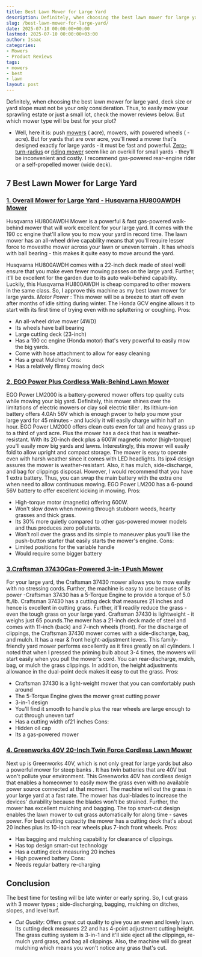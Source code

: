 ```yaml
---
title: Best Lawn Mower for Large Yard
description: Definitely, when choosing the best lawn mower for large yard, deck size or yard slope must not be your only consideration. Thus, to easily mow your sprawling...
slug: /best-lawn-mower-for-large-yard/
date: 2025-07-10 00:00:00+00:00
lastmod: 2025-07-10 00:00:00+03:00
author: Isaac
categories:
- Mowers
- Product Reviews
tags:
- mowers
- best
- lawn
layout: post
---
```

Definitely, when choosing the best lawn mower for large yard, deck size or yard slope must not be your only consideration.
Thus, to easily mow your sprawling estate or just a small lot, check the mower reviews below. But which mower type will be best for your plot?
- Well, here it is: push [mowers](https://pestpolicy.com/best-lawn-mower-for-cutting-edges/) (  acre), mowers, with powered wheels (  -  acre). But for yards that are over  acre, you'll need a mower that's designed exactly for large yards - it must be fast and powerful.
[Zero-turn-radius](https://pestpolicy.com/[best](https://pestpolicy.com/best-lawn-mower-with-mulcher/)-zero-turn-mower-for-rough-terrain/)
or
[riding mower](https://pestpolicy.com/best-riding-lawn-mower-for-tall-grass/)
seem like an overkill for small yards - they'll be inconvenient and costly. I recommend gas-powered rear-engine rider or a self-propelled mower (wide deck).
## 7 Best Lawn Mower for Large Yard
### [1. Overall Mower for Large Yard - Husqvarna HU800AWDH Mower](https://www.amazon.com/dp/B00S6Z2GWQ/?tag=p-policy-20)
Husqvarna HU800AWDH Mower is a powerful & fast gas-powered walk-behind mower that will work excellent for your large yard. It comes with the 190 cc engine that'll allow you to mow your yard in record time.
The lawn mower has an all-wheel drive capability means that you'll require lesser force to movesthe mower across your lawn
or uneven terrain
. It has wheels with ball bearing - this makes it quite easy to move around the yard.

Husqvarna HU800AWDH comes with a 22-inch deck made of steel woill ensure that you make even fewer mowing passes on the large yard. Further, it'll be excellent for the garden due to its auto walk-behind capability.
Luckily, this Husqvarna HU800AWDH is cheap compared to other mowers in the same class. So, I approve this machine as my best lawn mower for large yards.
*Motor Power*
: This mower will be a breeze to start off even after months of idle sitting during winter. The Honda GCV engine allows it to start with its first time of trying even with no spluttering or coughing.
Pros:
- An all-wheel drive mower (4WD)
- Its wheels have ball bearing
- Large cutting deck (23-inch)
- Has a 190 cc engine (Honda motor) that's very powerful to easily mow the big yards.
- Come with hose attachment to allow for easy cleaning
- Has a great Mulcher
Cons:
- Has a relatively flimsy mowing deck
### [2. EGO Power Plus Cordless Walk-Behind Lawn Mower](https://www.amazon.com/dp/B00S6Z2GWQ/?tag=p-policy-20)
EGO Power LM2000 is a battery-powered mower offers top quality cuts while mowing your big yard. Definitely, this mower shines over the limitations of electric mowers or
clay soil electric tiller
.
Its lithium-ion battery offers 4.0Ah 56V which is enough pwoer to help you mow your large yard for 45 minutes - and luckily it will easily charge within half an hour.
EGO Power LM2000 offers clean cuts even for tall and heavy grass up to a third of yard acre. Plus the mower has a deck that has is weather-resistant.
With its 20-inch deck plus a 600W magnetic motor (high-torque) you'll easily mow big yards and lawns. Interestingly, this mower will easily fold to allow upright and compact storage.
The mower is easy to operate even with harsh weather since it comes with LED headlights. Its ipx4 design assures the mower is weather-resistant. Also, it has mulch, side-discharge, and bag for clippings disposal.
However, I would recommend that you have 1 extra battery. Thus, you can swap the main battery with the extra one when need to allow continuous mowing. EGO Power LM200 has a 6-pound 56V battery to offer excellent kicking in mowing.
Pros:
- High-torque motor (magnetic) offering 600W.
- Won't slow down when mowing through stubborn weeds, hearty grasses and thick grass.
- Its 30% more quietly compared to other gas-powered mower models and thus produces zero pollutants.
- Won't roll over the grass and its simple to maneuver plus you'll like the push-button starter that easily starts the mower's engine.
Cons:
- Limited positions for the variable handle
- Would require some bigger battery
### [3.Craftsman 37430Gas-Powered 3-in-1 Push Mower](https://www.amazon.com/dp/B00S6Z2GWQ/?tag=p-policy-20)
For your large yard, the Craftsman 37430 mower allows you to mow easily with no stressing cords. Further, the machine is easy to use because of its power -Craftsman 37430 has a 5-Torque Engine to provide a torque of 5.0 ft./lb.
Craftsman 37430 has a cutting deck that measures 21 inches and hence is excellent in cutting grass. Further, it'll readily reduce the grass - even the tough grass on your large yard.
Craftsman 37430 is lightweight - it weighs just 65 pounds.The mower has a 21-inch deck made of steel and comes with 11-inch (back) and 7-inch wheels (front).
For the discharge of clippings, the Craftsman 37430 mower comes with a side-discharge, bag, and mulch. It has a rear & front height-adjustment levers.
This family-friendly yard mower performs excellently as it fires greatly on all cylinders. I noted that when I pressed the priming bulb about 3-4 times, the mowers will start easily when you pull the mower's cord.
You can rear-discharge, mulch, bag, or mulch the grass clippings. In addition, the height adjustments allowance in the dual-point deck makes it easy to cut the grass.
Pros:
- Craftsman 37430 is a light-weight mower that you can comfortably push around
- The 5-Torque Engine gives the mower great cutting power
- 3-in-1 design
- You'll find it smooth to handle plus the rear wheels are large enough to cut through uneven turf
- Has a cutting width of21 inches
Cons:
- Hidden oil cap
- Its a gas-powered mower
### [4. Greenworks 40V 20-Inch Twin Force Cordless Lawn Mower](https://www.amazon.com/dp/B00GX9WNP2/?tag=p-policy-20)
Next up is Greenworks 40V, which is not only great for large yards but also a
powerful mower for steep banks
. It has twin batteries that are 40V but won't pollute your environment.
This Greenworks 40V has cordless design that enables a homeowner to easily mow the grass even with no available power source connected at that moment. The machine will cut the grass in your large yard at a fast rate.
The mower has dual-blades to increase the devices' durability because the blades won't be strained. Further, the mower has excellent mulching and bagging.
The top smart-cut design enables the lawn mower to cut grass automatically for along time - saves power. For best cutting capacity the mower has a cutting deck that's about 20 inches plus its 10-inch rear wheels plus 7-inch front wheels.
Pros:
- Has bagging and mulching capability for clearance of clippings.
- Has top design smart-cut technology
- Has a cutting deck measuring 20 inches
- High powered battery
Cons:
- Needs regular battery re-charging
## Conclusion
The best time for testing will be late winter or early spring. So, I cut grass with
3 mower types
; side-discharging, bagging, mulching on ditches, slopes, and level turf.
- *Cut Quality*: Offers great cut quality to give you an even and lovely lawn. Its cutting deck measures 22 and has 4-point adjustment cutting height.
The grass cutting system is 3-in-1 and it'll side eject all the clippings, re-mulch yard grass, and bag all clippings. Also, the machine will do great mulching which means you won't notice any grass that's cut.
